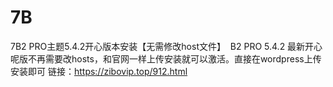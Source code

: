 # 7B
7B2 PRO主题5.4.2开心版本安装【无需修改host文件】
​
B2 PRO 5.4.2 最新开心呢版不再需要改hosts，和官网一样上传安装就可以激活。直接在wordpress上传安装即可
链接：https://zibovip.top/912.html

​
